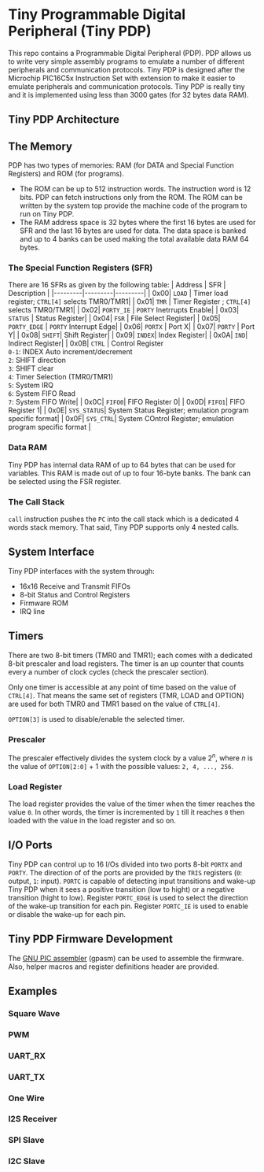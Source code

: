 # Tiny Programmable Digital Peripheral (Tiny PDP)

This repo contains a Programmable Digital Peripheral (PDP). PDP allows us to write very simple assembly programs to emulate a number of different peripherals and communication protocols. Tiny PDP is designed after the Microchip PIC16C5x Instruction Set with extension to make it easier to emulate peripherals and communication protocols. Tiny PDP is really tiny and it is implemented using less than 3000 gates (for 32 bytes data RAM).

## Tiny PDP Architecture

## The Memory

PDP has two types of memories: RAM (for DATA and Special Function Registers) and ROM (for programs). 

- The ROM can be up to 512 instruction words. The instruction word is 12 bits. PDP can fetch instructions only from the ROM. The ROM can be written by the system top provide the machine code of the program to run on Tiny PDP.
- The RAM address space is 32 bytes where the first 16 bytes are used for SFR and the last 16 bytes are used for data. The data space is banked and up to 4 banks can be used making the total available data RAM 64 bytes.

### The Special Function Registers (SFR)

There are 16 SFRs as given by the following table:
| Address | SFR | Description |
|---------|---------|---------|
| 0x00| `LOAD` | Timer load register; `CTRL[4]` selects TMR0/TMR1|
| 0x01| `TMR`    | Timer Register ; `CTRL[4]` selects TMR0/TMR1|
| 0x02| `PORTY_IE` | `PORTY` Inetrrupts Enable|
| 0x03| `STATUS`  | Status Register|
| 0x04| `FSR`     | File Select Register|
| 0x05| `PORTY_EDGE` | `PORTY` Interrupt Edge|
| 0x06| `PORTX`   | Port X|
| 0x07| `PORTY`   | Port Y|
| 0x08| `SHIFT`| Shift Register|
| 0x09| `INDEX`| Index Register|
| 0x0A| `IND`| Indirect Register|
| 0x0B| `CTRL` | Control Register<br>`0-1`: INDEX Auto increment/decrement<br>`2`: SHIFT direction<br>`3`: SHIFT clear<br> `4`: Timer Selection (TMR0/TMR1)<br>`5`: System IRQ<br> `6`: System FIFO Read<br> `7`: System FIFO Write| 
| 0x0C| `FIFO0`| FIFO Register 0|
| 0x0D| `FIFO1`| FIFO Register 1|
| 0x0E| `SYS_STATUS`| System Status Register; emulation program specific format|
| 0x0F| `SYS_CTRL`| System COntrol Register; emulation program specific format |

### Data RAM

Tiny PDP has internal data RAM of up to 64 bytes that can be used for variables. This RAM is made out of up to four 16-byte banks. The bank can be selected using the FSR register.

### The Call Stack
``call`` instruction pushes the ``PC`` into the call stack which is a dedicated 4 words stack memory. That said, Tiny PDP supports only 4 nested calls.

## System Interface

Tiny PDP interfaces with the system through:

- 16x16 Receive and Transmit FIFOs
- 8-bit Status and Control Registers
- Firmware ROM
- IRQ line

## Timers

There are two 8-bit timers (TMR0 and TMR1); each comes with a dedicated 8-bit prescaler and load registers. The timer is an up counter that counts every a number of clock cycles (check the prescaler section). 

Only one timer is accessible at any point of time based on the value of `CTRL[4]`. That means the same set of registers (TMR, LOAD and OPTION) are used for both TMR0 and TMR1 based on the value of `CTRL[4]`. 

`OPTION[3]` is used to disable/enable the selected timer.

### Prescaler
The prescaler effectively divides the system clock by a value $2^n$, where $n$ is the value of `OPTION[2:0]` + 1 with the possible values: `2, 4, ..., 256`.

### Load Register

The load register provides the value of the timer when the timer reaches the value `0`. In other words, the timer is incremented by `1` till it reaches `0` then loaded with the value in the load register and so on.

## I/O Ports

Tiny PDP can control up to 16 I/Os divided into two ports 8-bit ``PORTX`` and ``PORTY``. The direction of of the ports are provided by the ``TRIS`` registers (``0``: output, ``1``: input). ``PORTC`` is capable of detecting input transitions and wake-up Tiny PDP when it sees a positive transition (low to hight) or a negative transition (hight to low). Register ``PORTC_EDGE`` is used to select the direction of the wake-up transition for each pin. Register ``PORTC_IE`` is used to enable or disable the wake-up for each pin.

## Tiny PDP Firmware Development

The [GNU PIC assembler](https://gputils.sourceforge.io/) (gpasm) can be used to assemble the firmware. Also, helper macros and register definitions header are provided.

## Examples

### Square Wave

### PWM

### UART_RX

### UART_TX

### One Wire

### I2S Receiver

### SPI Slave

### I2C Slave


